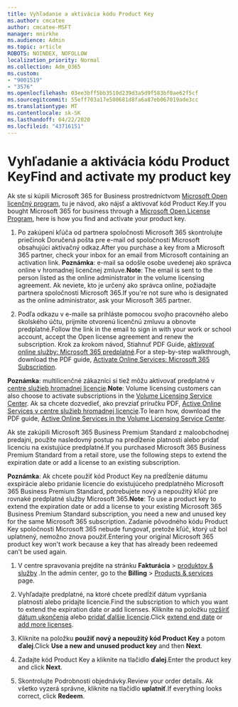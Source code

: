 ```yaml
---
title: Vyhľadanie a aktivácia kódu Product Key
ms.author: cmcatee
author: cmcatee-MSFT
manager: mnirkhe
ms.audience: Admin
ms.topic: article
ROBOTS: NOINDEX, NOFOLLOW
localization_priority: Normal
ms.collection: Adm_O365
ms.custom:
- "9001519"
- "3576"
ms.openlocfilehash: 03ee3bff5bb3510d239d3a5d9f583bf0ae62f5cf
ms.sourcegitcommit: 55eff703a17e500681d8fa6a87eb067019ade3cc
ms.translationtype: MT
ms.contentlocale: sk-SK
ms.lasthandoff: 04/22/2020
ms.locfileid: "43716151"
---
```

# <a name="find-and-activate-my-product-key"></a><span data-ttu-id="eb387-102">Vyhľadanie a aktivácia kódu Product Key</span><span class="sxs-lookup"><span data-stu-id="eb387-102">Find and activate my product key</span></span>

<span data-ttu-id="eb387-103">Ak ste si kúpili Microsoft 365 for Business prostredníctvom [Microsoft Open licenčný program](https://go.microsoft.com/fwlink/p/?LinkID=613298), tu je návod, ako nájsť a aktivovať kód Product Key.</span><span class="sxs-lookup"><span data-stu-id="eb387-103">If you bought Microsoft 365 for business through a [Microsoft Open License Program](https://go.microsoft.com/fwlink/p/?LinkID=613298), here is how you find and activate your product key.</span></span>

1. <span data-ttu-id="eb387-104">Po zakúpení kľúča od partnera spoločnosti Microsoft 365 skontrolujte priečinok Doručená pošta pre e-mail od spoločnosti Microsoft obsahujúci aktivačný odkaz.</span><span class="sxs-lookup"><span data-stu-id="eb387-104">After you purchase a key from a Microsoft 365 partner, check your inbox for an email from Microsoft containing an activation link.</span></span>  <span data-ttu-id="eb387-105">**Poznámka**: e-mail sa odošle osobe uvedenej ako správca online v hromadnej licenčnej zmluve.</span><span class="sxs-lookup"><span data-stu-id="eb387-105">**Note**: The email is sent to the person listed as the online administrator in the volume licensing agreement.</span></span>  <span data-ttu-id="eb387-106">Ak neviete, kto je určený ako správca online, požiadajte partnera spoločnosti Microsoft 365.</span><span class="sxs-lookup"><span data-stu-id="eb387-106">If you're not sure who is designated as the online administrator, ask your Microsoft 365 partner.</span></span>

2. <span data-ttu-id="eb387-107">Podľa odkazu v e-maile sa prihláste pomocou svojho pracovného alebo školského účtu, prijmite otvorenú licenčnú zmluvu a obnovte predplatné.</span><span class="sxs-lookup"><span data-stu-id="eb387-107">Follow the link in the email to sign in with your work or school account, accept the Open license agreement and renew the subscription.</span></span>  <span data-ttu-id="eb387-108">Krok za krokom návod, Stiahnuť PDF Guide, [aktivovať online služby: Microsoft 365 predplatné](https://go.microsoft.com/fwlink/p/?LinkId=618100).</span><span class="sxs-lookup"><span data-stu-id="eb387-108">For a step-by-step walkthrough, download the PDF guide, [Activate Online Services: Microsoft 365 Subscription](https://go.microsoft.com/fwlink/p/?LinkId=618100).</span></span> 

<span data-ttu-id="eb387-109">**Poznámka**: multilicenčné zákazníci si tiež môžu aktivovať predplatné v [centre služieb hromadnej licencie](https://go.microsoft.com/fwlink/p/?LinkID=282016).</span><span class="sxs-lookup"><span data-stu-id="eb387-109">**Note**: Volume licensing customers can also choose to activate subscriptions in the [Volume Licensing Service Center](https://go.microsoft.com/fwlink/p/?LinkID=282016).</span></span>  <span data-ttu-id="eb387-110">Ak sa chcete dozvedieť, ako prevziať príručku PDF, [Active Online Services v centre služieb hromadnej licencie](https://go.microsoft.com/fwlink/p/?LinkId=618096).</span><span class="sxs-lookup"><span data-stu-id="eb387-110">To learn how, download the PDF guide, [Active Online Services in the Volume Licensing Service Center](https://go.microsoft.com/fwlink/p/?LinkId=618096).</span></span>

<span data-ttu-id="eb387-111">Ak ste zakúpili Microsoft 365 Business Premium Standard z maloobchodnej predajni, použite nasledovný postup na predĺženie platnosti alebo pridať licenciu na existujúce predplatné.</span><span class="sxs-lookup"><span data-stu-id="eb387-111">If you purchased Microsoft 365 Business Premium Standard from a retail store, use the following steps to extend the expiration date or add a license to an existing subscription.</span></span>

<span data-ttu-id="eb387-112">**Poznámka**: Ak chcete použiť kód Product Key na predĺženie dátumu exspirácie alebo pridanie licencie do existujúceho predplatného Microsoft 365 Business Premium Standard, potrebujete nový a nepoužitý kľúč pre rovnaké predplatné služby Microsoft 365.</span><span class="sxs-lookup"><span data-stu-id="eb387-112">**Note**: To use a product key to extend the expiration date or add a license to your existing Microsoft 365 Business Premium Standard subscription, you need a new and unused key for the same Microsoft  365 subscription.</span></span>  <span data-ttu-id="eb387-113">Zadanie pôvodného kódu Product Key spoločnosti Microsoft 365 nebude fungovať, pretože kľúč, ktorý už bol uplatnený, nemožno znova použiť.</span><span class="sxs-lookup"><span data-stu-id="eb387-113">Entering your original Microsoft  365 product key won't work because a key that has already been redeemed can't be used again.</span></span>

1. <span data-ttu-id="eb387-114">V centre spravovania prejdite na stránku **Fakturácia** > [produktov & služby](https://go.microsoft.com/fwlink/p/?linkid=842054) .</span><span class="sxs-lookup"><span data-stu-id="eb387-114">In the admin center, go to the **Billing** > [Products & services](https://go.microsoft.com/fwlink/p/?linkid=842054) page.</span></span>

2. <span data-ttu-id="eb387-115">Vyhľadajte predplatné, na ktoré chcete predĺžiť dátum vypršania platnosti alebo pridajte licencie.</span><span class="sxs-lookup"><span data-stu-id="eb387-115">Find the subscription to which you want to extend the expiration date or add licenses.</span></span>  <span data-ttu-id="eb387-116">Kliknite na položku [rozšíriť dátum ukončenia](https://go.microsoft.com/fwlink/p/?linkid=842054) alebo [pridať ďalšie licencie](https://go.microsoft.com/fwlink/p/?linkid=842054).</span><span class="sxs-lookup"><span data-stu-id="eb387-116">Click [extend end date](https://go.microsoft.com/fwlink/p/?linkid=842054) or [add more licenses](https://go.microsoft.com/fwlink/p/?linkid=842054).</span></span>

3. <span data-ttu-id="eb387-117">Kliknite na položku **použiť nový a nepoužitý kód Product Key** a potom **ďalej**.</span><span class="sxs-lookup"><span data-stu-id="eb387-117">Click **Use a new and unused product key** and then **Next**.</span></span>

4. <span data-ttu-id="eb387-118">Zadajte kód Product Key a kliknite na tlačidlo **ďalej**.</span><span class="sxs-lookup"><span data-stu-id="eb387-118">Enter the product key and click **Next**.</span></span>

5. <span data-ttu-id="eb387-119">Skontrolujte Podrobnosti objednávky.</span><span class="sxs-lookup"><span data-stu-id="eb387-119">Review your order details.</span></span>  <span data-ttu-id="eb387-120">Ak všetko vyzerá správne, kliknite na tlačidlo **uplatniť**.</span><span class="sxs-lookup"><span data-stu-id="eb387-120">If everything looks correct, click **Redeem**.</span></span>